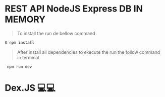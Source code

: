 # REST API NodeJS Express DB IN MEMORY

> To install the run de bellow command

```sh
$ npm install
```

> After install all dependencies to execute the run the follow command in terminal

```sh
 npm run dev
````


# Dex.JS 💻💻
